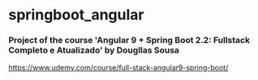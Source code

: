 # springboot_angular

### Project of the course 'Angular 9 + Spring Boot 2.2: Fullstack Completo e Atualizado' by Dougllas Sousa

https://www.udemy.com/course/full-stack-angular9-spring-boot/
